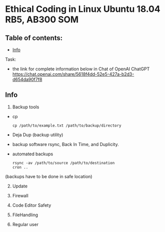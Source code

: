 # Ethical Coding in Linux Ubuntu 18.04 RB5, AB300 SOM
## Table of contents:
* [Info](#info)

Task:
- the link for complete information below in Chat of OpenAI ChatGPT
https://chat.openai.com/share/5618f4dd-52e5-427a-b2d3-d654da90f7f8

## Info
1. Backup tools
- cp

      cp /path/to/example.txt /path/to/backup/directory

- Deja Dup (backup utility)
- backup software
rsync, Back In Time, and Duplicity.
- automated backups
  
      rsync -av /path/to/source /path/to/destination
      cron ..

(backups have to be done in safe location)

2. Update


3. Firewall
4. Code  Editor Safety
5. FileHandling
6. Regular user
   
